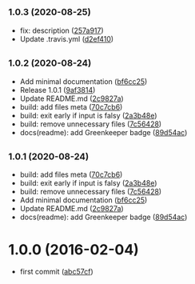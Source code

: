 ## <small>1.0.3 (2020-08-25)</small>

* fix: description ([257a917](https://github.com/kikobeats/parse-uri/commit/257a917))
* Update .travis.yml ([d2ef410](https://github.com/kikobeats/parse-uri/commit/d2ef410))



## <small>1.0.2 (2020-08-24)</small>

* Add minimal documentation ([bf6cc25](https://github.com/kikobeats/parse-uri/commit/bf6cc25))
* Release 1.0.1 ([9af3814](https://github.com/kikobeats/parse-uri/commit/9af3814))
* Update README.md ([2c9827a](https://github.com/kikobeats/parse-uri/commit/2c9827a))
* build: add files meta ([70c7cb6](https://github.com/kikobeats/parse-uri/commit/70c7cb6))
* build: exit early if input is falsy ([2a3b48e](https://github.com/kikobeats/parse-uri/commit/2a3b48e))
* build: remove unnecessary files ([7c56428](https://github.com/kikobeats/parse-uri/commit/7c56428))
* docs(readme): add Greenkeeper badge ([89d54ac](https://github.com/kikobeats/parse-uri/commit/89d54ac))



## <small>1.0.1 (2020-08-24)</small>

* build: add files meta ([70c7cb6](https://github.com/kikobeats/parse-uri/commit/70c7cb6))
* build: exit early if input is falsy ([2a3b48e](https://github.com/kikobeats/parse-uri/commit/2a3b48e))
* build: remove unnecessary files ([7c56428](https://github.com/kikobeats/parse-uri/commit/7c56428))
* Add minimal documentation ([bf6cc25](https://github.com/kikobeats/parse-uri/commit/bf6cc25))
* Update README.md ([2c9827a](https://github.com/kikobeats/parse-uri/commit/2c9827a))
* docs(readme): add Greenkeeper badge ([89d54ac](https://github.com/kikobeats/parse-uri/commit/89d54ac))



<a name="1.0.0"></a>
# 1.0.0 (2016-02-04)


* first commit ([abc57cf](https://github.com/kikobeats/parse-uri/commit/abc57cf))



